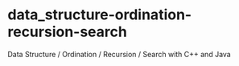 # data_structure-ordination-recursion-search
Data Structure / Ordination / Recursion / Search with C++ and Java
